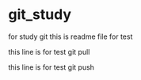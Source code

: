 # git_study
for study git
this is readme file for test

this line is for test git pull

this line is for test git push
